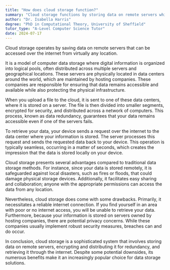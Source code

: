 ```yaml
---
title: "How does cloud storage function?"
summary: "Cloud storage functions by storing data on remote servers which can be accessed via the internet from any location."
author: "Dr. Isabella Harris"
degree: "PhD in Computational Theory, University of Sheffield"
tutor_type: "A-Level Computer Science Tutor"
date: 2024-07-17
---
```


Cloud storage operates by saving data on remote servers that can be accessed over the internet from virtually any location.

It is a model of computer data storage where digital information is organized into logical pools, often distributed across multiple servers and geographical locations. These servers are physically located in data centers around the world, which are maintained by hosting companies. These companies are responsible for ensuring that data remains accessible and available while also protecting the physical infrastructure.

When you upload a file to the cloud, it is sent to one of these data centers, where it is stored on a server. The file is then divided into smaller segments, encrypted for security, and distributed across a network of computers. This process, known as data redundancy, guarantees that your data remains accessible even if one of the servers fails.

To retrieve your data, your device sends a request over the internet to the data center where your information is stored. The server processes this request and sends the requested data back to your device. This operation is typically seamless, occurring in a matter of seconds, which creates the impression that the data is stored locally on your device.

Cloud storage presents several advantages compared to traditional data storage methods. For instance, since your data is stored remotely, it is safeguarded against local disasters, such as fires or floods, that could damage physical storage devices. Additionally, it facilitates easy sharing and collaboration; anyone with the appropriate permissions can access the data from any location.

Nevertheless, cloud storage does come with some drawbacks. Primarily, it necessitates a reliable internet connection. If you find yourself in an area with poor or no internet access, you will be unable to retrieve your data. Furthermore, because your information is stored on servers owned by hosting companies, there are potential privacy concerns. While these companies usually implement robust security measures, breaches can and do occur.

In conclusion, cloud storage is a sophisticated system that involves storing data on remote servers, encrypting and distributing it for redundancy, and retrieving it through the internet. Despite some potential downsides, its numerous benefits make it an increasingly popular choice for data storage solutions.
    